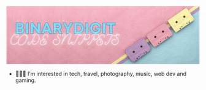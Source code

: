 ![banner](/githubbanner.png)
- 👩🏽‍💻 I’m interested in tech, travel, photography, music, web dev and gaming.
